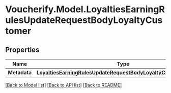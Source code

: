 # Voucherify.Model.LoyaltiesEarningRulesUpdateRequestBodyLoyaltyCustomer

## Properties

Name | Type | Description | Notes
------------ | ------------- | ------------- | -------------
**Metadata** | [**LoyaltiesEarningRulesUpdateRequestBodyLoyaltyCustomerMetadata**](LoyaltiesEarningRulesUpdateRequestBodyLoyaltyCustomerMetadata.md) |  | [optional] 

[[Back to Model list]](../../README.md#documentation-for-models) [[Back to API list]](../../README.md#documentation-for-api-endpoints) [[Back to README]](../../README.md)

